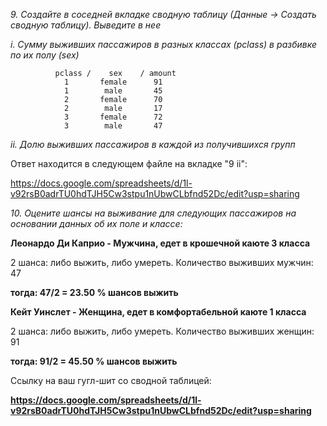 *9. Создайте в соседней вкладке сводную таблицу (Данные -> Создать сводную таблицу). Выведите в нее*

*i. Сумму выживших пассажиров в разных классах (pclass) в разбивке по их полу (sex)*

              pclass /    sex    / amount
                1       female      91
                1        male       45
                2       female      70
                2        male       17
                3       female      72
                3        male       47
                
*ii. Долю выживших пассажиров в каждой из получившихся групп*

Ответ находится в следующем файле на вкладке "9 ii":

https://docs.google.com/spreadsheets/d/1l-v92rsB0adrTU0hdTJH5Cw3stpu1nUbwCLbfnd52Dc/edit?usp=sharing 

                
*10. Оцените шансы на выживание для следующих пассажиров на основании данных об их поле и классе:*

**Леонардо Ди Каприо - Мужчина, едет в крошечной каюте 3 класса**

2 шанса: либо выжить, либо умереть. Количество выживших мужчин: 47

**тогда: 47/2 = 23.50 % шансов выжить**

**Кейт Уинслет - Женщина, едет в комфортабельной каюте 1 класса**
              
2 шанса: либо выжить, либо умереть. Количество выживших женщин: 91  

**тогда: 91/2 = 45.50 % шансов выжить**

Ссылку на ваш гугл-шит со сводной таблицей:

**https://docs.google.com/spreadsheets/d/1l-v92rsB0adrTU0hdTJH5Cw3stpu1nUbwCLbfnd52Dc/edit?usp=sharing**
